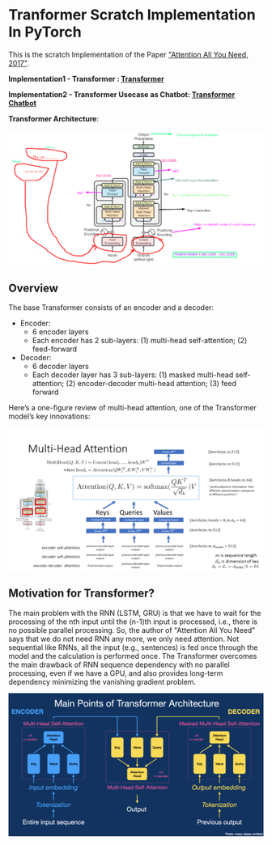 # Tranformer Scratch Implementation In PyTorch

This is the scratch Implementation of the Paper ["Attention All You Need, 2017"](https://arxiv.org/abs/1706.03762).

**Implementation1 - Transformer : [Transformer](tranformer_scratch.py)**

**Implementation2 - Transformer Usecase as Chatbot: [Transformer Chatbot](TransformerChatbot.ipynb)**


**Transformer Architecture**:

![Tranformer_intuition](medium_transformer_post.png)


## Overview
The base Transformer consists of an encoder and a decoder:

* Encoder:
    * 6 encoder layers
    * Each encoder has 2 sub-layers: (1) multi-head self-attention; (2) feed-forward
* Decoder:
    * 6 decoder layers
    * Each decoder layer has 3 sub-layers: (1) masked multi-head self-attention; (2) encoder-decoder multi-head attention; (3) feed forward

Here’s a one-figure review of multi-head attention, one of the Transformer model’s key innovations:

![](multi-headed-attn-review.png)


## Motivation for Transformer?

The main problem with the RNN (LSTM, GRU) is that we have to wait for the processing of the nth input until the (n-1)th input is processed, i.e., there is no possible parallel processing. So, the author of "Attention All You Need" says that we do not need RNN any more, we only need attention. Not sequential like RNNs, all the input (e.g., sentences) is fed once through the model and the calculation is performed once. The Transformer overcomes the main drawback of RNN sequence dependency with no parallel processing, even if we have a GPU, and also provides long-term dependency minimizing the vanishing gradient problem.

![](tranformer_detail.png)